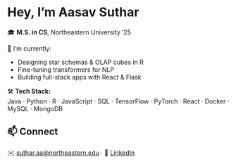 # Hey, I’m Aasav Suthar

🎓 **M.S. in CS**, Northeastern University ’25  

🔭 I’m currently:
- Designing star schemas & OLAP cubes in R  
- Fine-tuning transformers for NLP  
- Building full-stack apps with React & Flask  

🛠️ **Tech Stack:**  
Java · Python · R · JavaScript · SQL · TensorFlow · PyTorch · React · Docker · MySQL · MongoDB

## 📫 Connect

✉️ suthar.aa@northeastern.edu · 🔗 [LinkedIn](https://linkedin.com/in/aasavsuthar)
